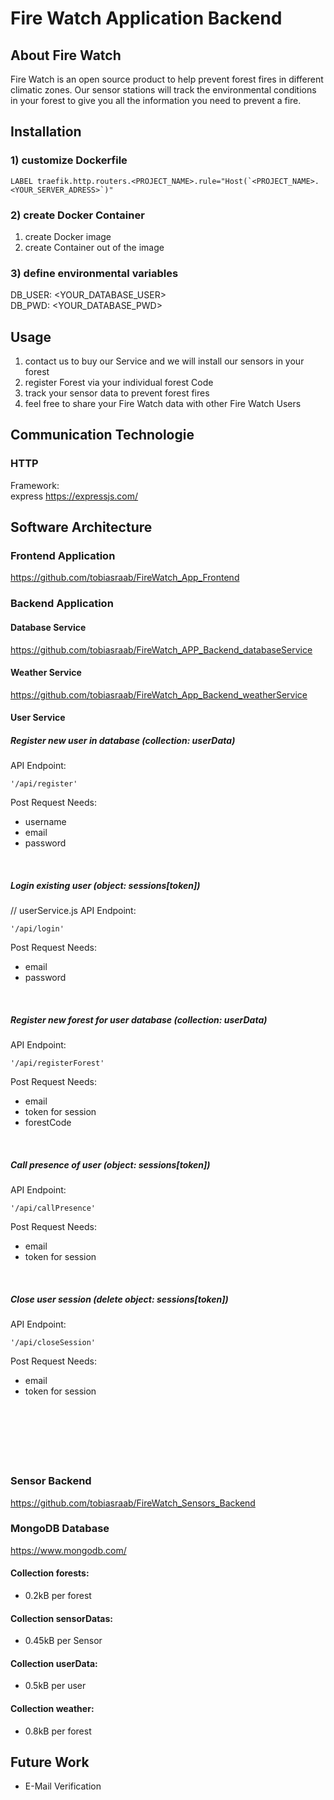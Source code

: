 # Fire Watch Application Backend

## About Fire Watch

Fire Watch is an open source product to help prevent forest fires in different climatic zones.
Our sensor stations will track the environmental conditions in your forest to give you all the information you need to prevent a fire.


## Installation

### 1) customize Dockerfile
```
LABEL traefik.http.routers.<PROJECT_NAME>.rule="Host(`<PROJECT_NAME>.<YOUR_SERVER_ADRESS>`)"
```
### 2) create Docker Container
1. create Docker image
2. create Container out of the image
     
### 3) define environmental variables
DB_USER: <YOUR_DATABASE_USER><br>
DB_PWD:  <YOUR_DATABASE_PWD>




## Usage

1) contact us to buy our Service and we will install our sensors in your forest
2) register Forest via your individual forest Code
3) track your sensor data to prevent forest fires
4) feel free to share your Fire Watch data with other Fire Watch Users

## Communication Technologie
### HTTP
Framework:<br>
express https://expressjs.com/


## Software Architecture

### Frontend Application
https://github.com/tobiasraab/FireWatch_App_Frontend

### Backend Application
#### Database Service
https://github.com/tobiasraab/FireWatch_APP_Backend_databaseService

#### Weather Service
https://github.com/tobiasraab/FireWatch_App_Backend_weatherService

#### User Service
##### Register new user in database (collection: userData)
API Endpoint:
```
'/api/register'
```
Post Request Needs:
* username
* email
* password
<br>

##### Login existing user (object: sessions[token])
// userService.js
API Endpoint:
```
'/api/login'
```
Post Request Needs:
* email
* password
<br>

##### Register new forest for user database (collection: userData)
API Endpoint:
```
'/api/registerForest'
```
Post Request Needs:
* email
* token for session
* forestCode
<br>

##### Call presence of user (object: sessions[token])
API Endpoint:
```
'/api/callPresence'
```
Post Request Needs:
* email
* token for session
<br>

##### Close user session (delete object: sessions[token])
API Endpoint:
```
'/api/closeSession'
```
Post Request Needs:
* email
* token for session
<br><br><br><br><br><br><br>


### Sensor Backend
https://github.com/tobiasraab/FireWatch_Sensors_Backend


### MongoDB Database
https://www.mongodb.com/
#### Collection forests:<br>
* 0.2kB per forest
#### Collection sensorDatas:<br>
* 0.45kB per Sensor
#### Collection userData:<br>
* 0.5kB per user
#### Collection weather:<br>
* 0.8kB per forest




## Future Work
* E-Mail Verification
